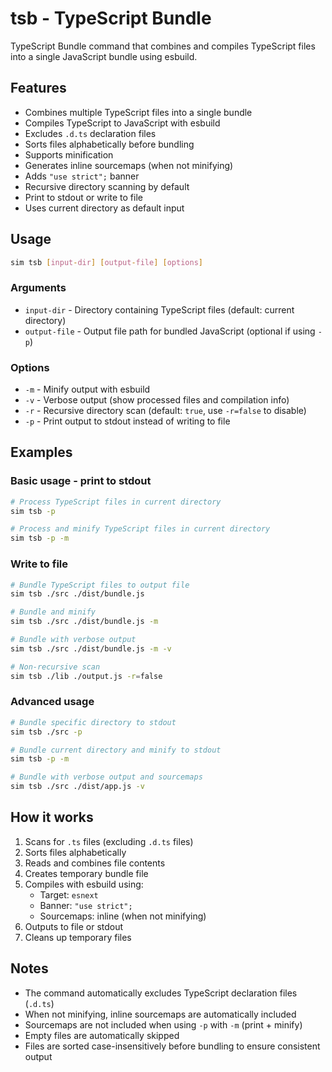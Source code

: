 # tsb - TypeScript Bundle

TypeScript Bundle command that combines and compiles TypeScript files into a single JavaScript bundle using esbuild.

## Features

- Combines multiple TypeScript files into a single bundle
- Compiles TypeScript to JavaScript with esbuild
- Excludes `.d.ts` declaration files
- Sorts files alphabetically before bundling
- Supports minification
- Generates inline sourcemaps (when not minifying)
- Adds `"use strict";` banner
- Recursive directory scanning by default
- Print to stdout or write to file
- Uses current directory as default input

## Usage

```bash
sim tsb [input-dir] [output-file] [options]
```

### Arguments

- `input-dir` - Directory containing TypeScript files (default: current directory)
- `output-file` - Output file path for bundled JavaScript (optional if using `-p`)

### Options

- `-m` - Minify output with esbuild
- `-v` - Verbose output (show processed files and compilation info)
- `-r` - Recursive directory scan (default: `true`, use `-r=false` to disable)
- `-p` - Print output to stdout instead of writing to file

## Examples

### Basic usage - print to stdout
```bash
# Process TypeScript files in current directory
sim tsb -p

# Process and minify TypeScript files in current directory
sim tsb -p -m
```

### Write to file
```bash
# Bundle TypeScript files to output file
sim tsb ./src ./dist/bundle.js

# Bundle and minify
sim tsb ./src ./dist/bundle.js -m

# Bundle with verbose output
sim tsb ./src ./dist/bundle.js -m -v

# Non-recursive scan
sim tsb ./lib ./output.js -r=false
```

### Advanced usage
```bash
# Bundle specific directory to stdout
sim tsb ./src -p

# Bundle current directory and minify to stdout
sim tsb -p -m

# Bundle with verbose output and sourcemaps
sim tsb ./src ./dist/app.js -v
```

## How it works

1. Scans for `.ts` files (excluding `.d.ts` files)
2. Sorts files alphabetically
3. Reads and combines file contents
4. Creates temporary bundle file
5. Compiles with esbuild using:
   - Target: `esnext`
   - Banner: `"use strict";`
   - Sourcemaps: inline (when not minifying)
6. Outputs to file or stdout
7. Cleans up temporary files

## Notes

- The command automatically excludes TypeScript declaration files (`.d.ts`)
- When not minifying, inline sourcemaps are automatically included
- Sourcemaps are not included when using `-p` with `-m` (print + minify)
- Empty files are automatically skipped
- Files are sorted case-insensitively before bundling to ensure consistent output
